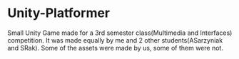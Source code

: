 # Unity-Platformer
Small Unity Game made for a 3rd semester class(Multimedia and Interfaces) competition. It was made equally by me and 2 other students(ASarzyniak and SRak). Some of the assets were made by us, some of them were not.
